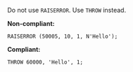 Do not use `RAISERROR`. Use `THROW` instead.

**Non-compliant:**

```tsql
RAISERROR (50005, 10, 1, N'Hello');
```

**Compliant:**

```tsql
THROW 60000, 'Hello', 1;
```
